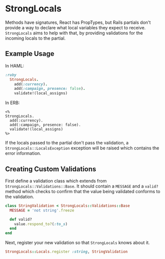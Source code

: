# StrongLocals

Methods have signatures, React has PropTypes, but Rails partials don't provide a way to declare what local variables they expect to receive. `StrongLocals` aims to help with that, by providing validations for the incoming locals to the partial.

## Example Usage

In HAML:

```ruby
:ruby
  StrongLocals.
    add(:currency).
    add(:campaign, presence: false).
    validate!(local_assigns)
```

In ERB:

```erb
<%
StrongLocals.
  add(:currency).
  add(:campaign, presence: false).
  validate!(local_assigns)
%>
```

If the locals passed to the partial don't pass the validation, a `StrongLocals::LocalsException` exception will be raised which contains the error information.

## Creating Custom Validations

First define a validation class which extends from `StrongLocals::Validations::Base`.
It should contain a `MESSAGE` and a `valid?` method which checks to confirm that the
value being validated conforms to the validation.

```ruby
class StringValidation < StrongLocals::Validations::Base
  MESSAGE = 'not string'.freeze

  def valid?
    value.respond_to?(:to_s)
  end
end
```

Next, register your new validation so that `StrongLocals` knows about it.

```ruby
StrongLocals::Locals.register :string, StringValidation
```
